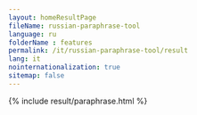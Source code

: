 ```yaml
---
layout: homeResultPage
fileName: russian-paraphrase-tool
language: ru
folderName : features
permalink: /it/russian-paraphrase-tool/result
lang: it
nointernationalization: true
sitemap: false
---
```

{% include result/paraphrase.html %}

<script src="/js/result/paraprashing.js" data-foldername="{{page.folderName}}" data-lang="{{page.lang}}"></script>